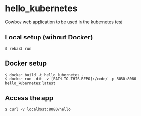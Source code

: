 # hello_kubernetes

Cowboy web application to be used in the kubernetes test

## Local setup (wihout Docker)

    $ rebar3 run

## Docker setup

    $ docker build -t hello_kubernetes .
    $ docker run -dit -v [PATH-TO-THIS-REPO]:/code/ -p 8080:8080 hello_kubernetes:latest

## Access the app

    $ curl -v localhost:8080/hello
